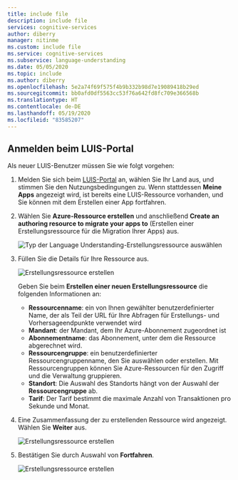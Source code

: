 ```yaml
---
title: include file
description: include file
services: cognitive-services
author: diberry
manager: nitinme
ms.custom: include file
ms.service: cognitive-services
ms.subservice: language-understanding
ms.date: 05/05/2020
ms.topic: include
ms.author: diberry
ms.openlocfilehash: 5e2a74f69f575f4b9b332b98d7e19089418b29ed
ms.sourcegitcommit: bb0afd0df5563cc53f76a642fd8fc709e366568b
ms.translationtype: HT
ms.contentlocale: de-DE
ms.lasthandoff: 05/19/2020
ms.locfileid: "83585207"
---
```

## <a name="sign-in-to-luis-portal"></a>Anmelden beim LUIS-Portal

Als neuer LUIS-Benutzer müssen Sie wie folgt vorgehen:

1. Melden Sie sich beim [LUIS-Portal](https://www.luis.ai) an, wählen Sie Ihr Land aus, und stimmen Sie den Nutzungsbedingungen zu. Wenn stattdessen **Meine Apps** angezeigt wird, ist bereits eine LUIS-Ressource vorhanden, und Sie können mit dem Erstellen einer App fortfahren.

1. Wählen Sie **Azure-Ressource erstellen** und anschließend **Create an authoring resource to migrate your apps to** (Erstellen einer Erstellungsressource für die Migration Ihrer Apps) aus.

    ![Typ der Language Understanding-Erstellungsressource auswählen](../media/luis-how-to-azure-subscription/sign-in-create-resource.png)

1. Füllen Sie die Details für Ihre Ressource aus.

    ![Erstellungsressource erstellen](../media/migrate-authoring-key/choose-authoring-resource-form.png)

    Geben Sie beim **Erstellen einer neuen Erstellungsressource** die folgenden Informationen an:

    * **Ressourcenname**: ein von Ihnen gewählter benutzerdefinierter Name, der als Teil der URL für Ihre Abfragen für Erstellungs- und Vorhersageendpunkte verwendet wird
    * **Mandant**: der Mandant, dem Ihr Azure-Abonnement zugeordnet ist
    * **Abonnementname**: das Abonnement, unter dem die Ressource abgerechnet wird.
    * **Ressourcengruppe**: ein benutzerdefinierter Ressourcengruppenname, den Sie auswählen oder erstellen. Mit Ressourcengruppen können Sie Azure-Ressourcen für den Zugriff und die Verwaltung gruppieren.
    * **Standort**: Die Auswahl des Standorts hängt von der Auswahl der **Ressourcengruppe** ab.
    * **Tarif**: Der Tarif bestimmt die maximale Anzahl von Transaktionen pro Sekunde und Monat.

1. Eine Zusammenfassung der zu erstellenden Ressource wird angezeigt. Wählen Sie **Weiter** aus.

    ![Erstellungsressource erstellen](../media/sign-in/sign-in-confirm-key-selection.png)

1. Bestätigen Sie durch Auswahl von **Fortfahren**.

    ![Erstellungsressource erstellen](../media/sign-in/sign-in-confirm-continue.png)